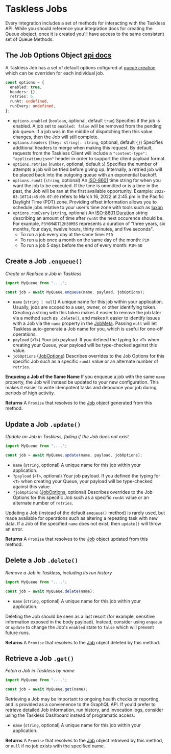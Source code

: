 # Taskless Jobs

Every integration includes a set of methods for interacting with the Taskless API. While you should reference your integration docs for creating the Queue obeject, once it is created you'll have access to the same consistent set of Queue Methods.

## The Job Options Object [api docs](./api/modules/types.md#joboptions)

A Taskless Job has a set of default options cofigured at [queue creation](./queues.md) which can be overriden for each individual job.

```ts
const options = {
  enabled: true,
  headers: {},
  retries: 5,
  runAt: undefined,
  runEvery: undefined,
};
```

- `options.enabled` (`boolean`, optional, default `true`) Specifies if the job is enabled. A job set to `enabled: false` will be removed from the pending job queue. If a job was in the middle of dispatching then this value changes, then the Job will still complete.
- `options.headers` (`[key: string]: string`, optional, default `{}`) Specifies additional headers to merge when making this request. By default, requests from the Taskless Client will include a `"content-type": "application/json"` header in order to support the client payload format.
- `options.retries` (`number`, optional, default `5`) Specifies the number of attempts a job will be tried before giving up. Internally, a retried job will be placed back into the outgoing queue with an exponential backoff.
- `options.runAt` (`string`, optional) An [ISO-8601](https://en.wikipedia.org/wiki/ISO_8601) time string for when you want the job to be executed. If the time is ommitted or is a time in the past, the Job will be ran at the first available opportunity. Example: `2022-03-16T14:45:00-07:00` refers to March 16, 2022 at 2:45 pm in the Pacific Daylight Time (PDT) zone. Providing offset information allows you to schedule jobs relative to your user's time zone with tools such as [luxon](https://moment.github.io/luxon/#/)
- `options.runEvery` (`string`, optional) An [ISO-8601 Duration](https://en.wikipedia.org/wiki/ISO_8601#Durations) string describing an amount of time after `runAt` the next occurence should be. For example, `P3Y6M4DT12H30M5S` represents a duration of "three years, six months, four days, twelve hours, thirty minutes, and five seconds".
  - To run a job every day at the same time: `P1D`
  - To run a job once a month on the same day of the month: `P1M`
  - To run a job 5 days before the end of every month: `P1M-5D`

## Create a Job `.enqueue()`

_Create or Replace a Job in Taskless_

```ts
import MyQueue from "....";

const job = await MyQueue.enqueue(name, payload, jobOptions);
```

- `name` (`string | null`) A unique name for this job within your application. Usually, jobs are scoped to a user, owner, or other identifying token. Creating a string with this token makes it easier to remove the job later via a method such as `.delete()`, and makes it easier to identify issues with a Job via the `name` property in the [JobMeta](./api/modules/types.md#jobmeta). Passing `null` will let Taskless auto-generate a Job name for you, which is useful for one-off operations.
- `payload` (`<T>`) Your job payload. If you defined the typing for `<T>` when creating your Queue, your payload will be type-checked against this value.
- `jobOptions` ([JobOptions](./api/modules/types.md#joboptions)) Describes overrides to the Job Options for this specific Job such as a specific `runAt` value or an alternate number of `retries`.

**Enqueing a Job of the Same Name** If you enqueue a job with the same `name` property, the Job will instead be updated to your new configuration. This makes it easier to write idempotent tasks and debounce your job during periods of high activity.

**Returns** A `Promise` that resolves to the [Job](./api/modules/types.md#job) object generated from this method.

## Update a Job `.update()`

_Update an Job in Taskless, failing if the Job does not exist_

```ts
import MyQueue from "....";

const job = await MyQueue.update(name, payload, jobOptions);
```

- `name` (`string`, optional) A unique name for this job within your application.
- `?payload` (`<T>`, optional) Your job payload. If you defined the typing for `<T>` when creating your Queue, your payload will be type-checked against this value.
- `?jobOptions` ([JobOptions](./api/modules/types.md#joboptions), optional) Describes overrides to the Job Options for this specific Job such as a specific `runAt` value or an alternate number of `retries`.

Updating a Job (instead of the default `enqueue()` method) is rarely used, but made available for operations such as altering a repeating task with new data. If a Job of the specified `name` does not exist, then `update()` will throw an error.

**Returns** A `Promise` that resolves to the [Job](./api/modules/types.md#job) object updated from this method.

## Delete a Job `.delete()`

_Remove a Job in Taskless, including its run history_

```ts
import MyQueue from "....";

const job = await MyQueue.delete(name);
```

- `name` (`string`, optional) A unique name for this job within your application.

Deleting the Job should be seen as a last resort (for example, sensitive information exposed in the body payload). Instead, consider using `enqueue` or `update` to change the Job's `enabled` state to `false` which will prevent future runs.

**Returns** A `Promise` that resolves to the [Job](./api/modules/types.md#job) object deleted by this method.

## Retrieve a Job `.get()`

_Fetch a Job in Taskless by name_

```ts
import MyQueue from "....";

const job = await MyQueue.get(name);
```

Retrieving a Job may be important to ongoing health checks or reporting, and is provided as a convienence to the GraphQL API. If you'd prefer to retrieve detailed Job information, run history, and invocation logs, consider using the Taskless Dashboard instead of programatic access.

- `name` (`string`, optional) A unique name for this job within your application.

**Returns** A `Promise` that resolves to the [Job](./api/modules/types.md#job) object retrieved by this method, or `null` if no job exists with the specified name.
